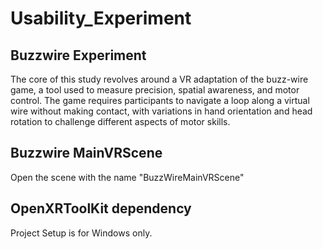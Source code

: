 # Usability_Experiment
## Buzzwire Experiment

The core of this study revolves around a VR adaptation of the buzz-wire game, a tool used to measure precision, spatial awareness, and motor control. The game requires participants to navigate a loop along a virtual wire without making contact, with variations in hand orientation and head rotation to challenge different aspects of motor skills. 

## Buzzwire MainVRScene

Open the scene with the name "BuzzWireMainVRScene"


## OpenXRToolKit dependency

Project Setup is for Windows only.

